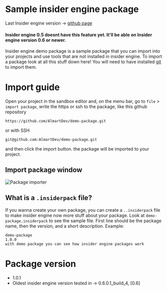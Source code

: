 # Sample insider engine package
Last Insider engine version -> [github page](https://github.com/almartdev/insiderengine)

#### Insider engine 0.5 doesnt have this feature yet. It'll be able on Insider engine version 0.6 or newer.

Insider engine demo package is a sample package that you can import into your projects and use tools that are not installed in insider engine. To import a package look at all this stuff down here! You will need to have installed [git](https://git-scm.com/downloads) to import them.

# Import guide
Open your project in the sandbox editor and, on the menu bar, go to ```file``` > ```import package```, write the https or ssh to the package, like this github repository
```
https://github.com/AlmartDev/demo-package.git
```
or with SSH
```
git@github.com:AlmartDev/demo-package.git
```
and then click the import button.
the package will be imported to your project. 

  ## Import package window
  ![Package importer](https://github.com/AlmartDev/InsiderEngine/blob/f47896e5379fa23e052a660aec5953c153331164/Screenshots/ImportPackageWindow.png)
  
  ## What is a ```.insiderpack``` file?
  If you wanna create your own package, you can create a ```..insiderpack``` file to make insider engine now more stuff about your package. Look at ```demo-package.insiderpack``` to see the sample file. First line should be the package name, then the version, and a short description. Example:
  ```
demo-package
1.0.0
with demo package you can see how insider engine packages work
  ```
# Package version
 - 1.0.1
 - Oldest insider engine version tested in -> 0.6.0.1_build_4, [0.6]
